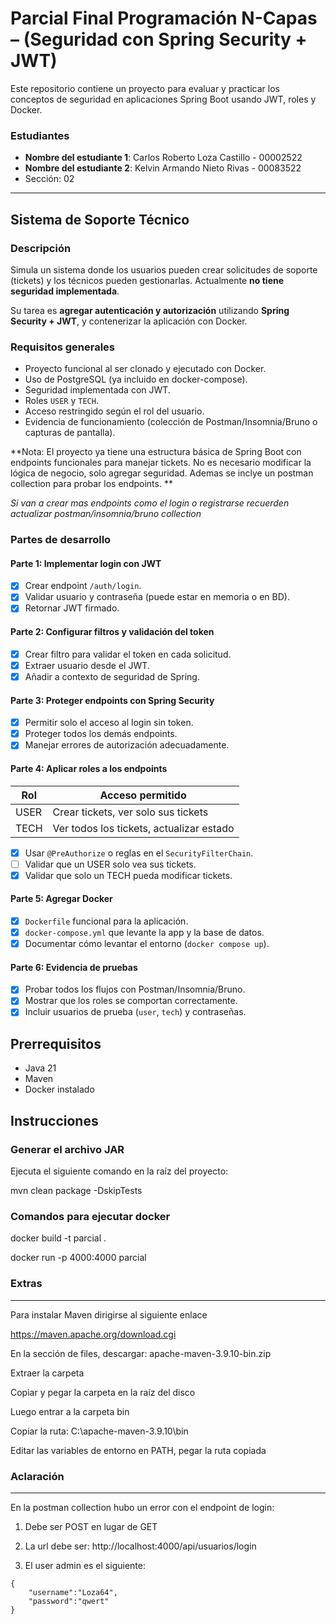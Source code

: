 # Parcial Final Programación N-Capas – (Seguridad con Spring Security + JWT)

Este repositorio contiene un proyecto para evaluar y practicar los conceptos de seguridad en aplicaciones Spring Boot usando JWT, roles y Docker.

### Estudiantes
- **Nombre del estudiante 1**: Carlos Roberto Loza Castillo - 00002522
- **Nombre del estudiante 2**: Kelvin Armando Nieto Rivas - 00083522
- Sección: 02
---

## Sistema de Soporte Técnico

### Descripción
Simula un sistema donde los usuarios pueden crear solicitudes de soporte (tickets) y los técnicos pueden gestionarlas. Actualmente **no tiene seguridad implementada**.

Su tarea es **agregar autenticación y autorización** utilizando **Spring Security + JWT**, y contenerizar la aplicación con Docker.

### Requisitos generales

- Proyecto funcional al ser clonado y ejecutado con Docker.
- Uso de PostgreSQL (ya incluido en docker-compose).
- Seguridad implementada con JWT.
- Roles `USER` y `TECH`.
- Acceso restringido según el rol del usuario.
- Evidencia de funcionamiento (colección de Postman/Insomnia/Bruno o capturas de pantalla).

**Nota: El proyecto ya tiene una estructura básica de Spring Boot con endpoints funcionales para manejar tickets. No es necesario modificar la lógica de negocio, solo agregar seguridad. Ademas se inclye un postman collection para probar los endpoints. **

_Si van a crear mas endpoints como el login o registrarse recuerden actualizar postman/insomnia/bruno collection_

### Partes de desarrollo

#### Parte 1: Implementar login con JWT
- [x] Crear endpoint `/auth/login`.
- [x] Validar usuario y contraseña (puede estar en memoria o en BD).
- [x] Retornar JWT firmado.

#### Parte 2: Configurar filtros y validación del token
- [x] Crear filtro para validar el token en cada solicitud.
- [x] Extraer usuario desde el JWT.
- [x] Añadir a contexto de seguridad de Spring.

#### Parte 3: Proteger endpoints con Spring Security
- [x] Permitir solo el acceso al login sin token.
- [x] Proteger todos los demás endpoints.
- [x] Manejar errores de autorización adecuadamente.

#### Parte 4: Aplicar roles a los endpoints

| Rol   | Acceso permitido                                 |
|--------|--------------------------------------------------|
| USER  | Crear tickets, ver solo sus tickets              |
| TECH  | Ver todos los tickets, actualizar estado         |

- [x] Usar `@PreAuthorize` o reglas en el `SecurityFilterChain`.
- [ ] Validar que un USER solo vea sus tickets.
- [x] Validar que solo un TECH pueda modificar tickets.

#### Parte 5: Agregar Docker
- [x] `Dockerfile` funcional para la aplicación.
- [x] `docker-compose.yml` que levante la app y la base de datos.
- [x] Documentar cómo levantar el entorno (`docker compose up`).

#### Parte 6: Evidencia de pruebas
- [x] Probar todos los flujos con Postman/Insomnia/Bruno.
- [x] Mostrar que los roles se comportan correctamente.
- [x] Incluir usuarios de prueba (`user`, `tech`) y contraseñas.

## Prerrequisitos
- Java 21
- Maven
- Docker instalado

## Instrucciones

### Generar el archivo JAR
Ejecuta el siguiente comando en la raíz del proyecto:

mvn clean package -DskipTests

### Comandos para ejecutar docker

docker build -t parcial .

docker run -p 4000:4000 parcial

### Extras
---
Para instalar Maven dirigirse al siguiente enlace 

https://maven.apache.org/download.cgi

En la sección de files, descargar: 	apache-maven-3.9.10-bin.zip

Extraer la carpeta

Copiar y pegar la carpeta en la raíz del disco

Luego entrar a la carpeta bin

Copiar la ruta: C:\apache-maven-3.9.10\bin

Editar las variables de entorno en PATH, pegar la ruta copiada

### Aclaración
---

En la postman collection hubo un error con el endpoint de login:

1. Debe ser POST en lugar de GET 

2. La url debe ser: http://localhost:4000/api/usuarios/login

3. El user admin es el siguiente: 

```
{
    "username":"Loza64",
    "password":"qwert"
}
```
